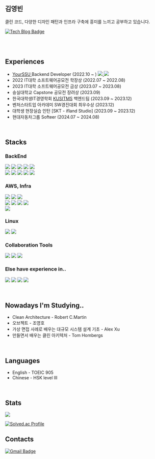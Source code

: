 ## 김영빈  
  클린 코드, 다양한 디자인 패턴과 인프라 구축에 흥미를 느끼고 공부하고 있습니다.

<!-- [![Hits](https://hits.seeyoufarm.com/api/count/incr/badge.svg?url=https%3A%2F%2Fgithub.com%2Feckrin%2Fhit-counter&count_bg=%2379C83D&title_bg=%23555555&icon=&icon_color=%23E7E7E7&title=hits&edge_flat=false)](https://hits.seeyoufarm.com) -->
[![Tech Blog Badge](http://img.shields.io/badge/-Tech%20blog-black?style=flat-square&logo=github&link=https://eckrin.tistory.com/)](https://eckrin.tistory.com/)
 
<br/>
<br/>

## Experiences
* <a href = "https://yourssu.com"> YourSSU </a> Backend Developer (2022.10 ~ ) <a href = "https://play.google.com/store/apps/details?id=com.yourssu.soomsil&hl=ko-KR"> <img src="https://img.shields.io/badge/google play-34A853?style=flat-square&logo=google play&logoColor=white"> </a> <a href = "https://apps.apple.com/kr/app/%EC%88%A8%EC%89%B4%EB%95%8C/id1626690112"> <img src="https://img.shields.io/badge/app store-0DBDFF?style=flat-square&logo=app store&logoColor=white"> </a>
* 2022 IT대학 소프트웨어공모전 학장상 (2022.07 ~ 2022.08)
* 2023 IT대학 소프트웨어공모전 금상 (2023.07 ~ 2023.08)
* 숭실대학교 Capstone 공모전 장려상 (2023.09)
* 한국대학생IT경영학회 <a href = "https://kusitms.com"> KUSITMS</a> 백엔드팀 (2023.09 ~ 2023.12)
* 벤처스타트업 아카데미 SW경진대회 최우수상 (2023.12)
* 대학생 현장실습 인턴 [SKT - ifland Studio] (2023.09 ~ 2023.12)
* 현대자동차그룹 Softeer (2024.07 ~ 2024.08)

<br/>

## Stacks

### BackEnd
<img src="https://img.shields.io/badge/java-E34F26?style=flat-square&logo=openjdk&logoColor=white"> <img src="https://img.shields.io/badge/kotlin-7F52FF?style=flat-square&logo=kotlin&logoColor=white"> 
<img src="https://img.shields.io/badge/spring-6DB33F?style=flat-square&logo=spring&logoColor=white"> <img src="https://img.shields.io/badge/spring boot-6DB33F?style=flat-square&logo=spring boot&logoColor=white"> 
<img src="https://img.shields.io/badge/spring security-6DB33F?style=flat-square&logo=spring security&logoColor=white">  
<img src="https://img.shields.io/badge/mysql-4479A1?style=flat-square&logo=mysql&logoColor=white">
<img src="https://img.shields.io/badge/redis-DC382D?style=flat-square&logo=redis&logoColor=white">
<img src="https://img.shields.io/badge/spring data jpa-6DB33F?style=flat-square&logo=spring data jpa&logoColor=white">
<img src="https://img.shields.io/badge/querydsl-0099E5?style=flat-square&logo=querydsl&logoColor=white">
<img src="https://img.shields.io/badge/mybatis-000000?style=flat-square&logo=mybatis&logoColor=white">
  
### AWS, Infra
<img src="https://img.shields.io/badge/docker-2B579A?style=flat-square&logo=docker&logoColor=white"> <img src="https://img.shields.io/badge/kubernetes-326CE5?style=flat-square&logo=kubernetes&logoColor=white">
<img src="https://img.shields.io/badge/github actions-2088FF?style=flat-square&logo=github actions&logoColor=white">  
<img src="https://img.shields.io/badge/amazon ec2-FF9900?style=flat-square&logo=amazon ec2&logoColor=white">
<img src="https://img.shields.io/badge/amazon rds-2088FF?style=flat-square&logo=amazon rds&logoColor=white">
<img src="https://img.shields.io/badge/amazon s3-569A31?style=flat-square&logo=amazon s3&logoColor=white">
<img src="https://img.shields.io/badge/amazon elasticache-2088FF?style=flat-square&logo=unsplash&logoColor=white">  
<img src="https://img.shields.io/badge/microsoft azure-0078D4?style=flat-square&logo=microsoft azure&logoColor=white"> 

### Linux
<img src="https://img.shields.io/badge/C-033963?style=flat-square&logo=C&logoColor=white"> <img src="https://img.shields.io/badge/linux-FCC624?style=flat-square&logo=linux&logoColor=white">

### Collaboration Tools
<img src="https://img.shields.io/badge/github-181717?style=flat-square&logo=github&logoColor=white"> <img src="https://img.shields.io/badge/figma-F24E1E?style=flat-square&logo=figma&logoColor=white">
<img src="https://img.shields.io/badge/slack-4A154B?style=flat-square&logo=slack&logoColor=white">

### Else have experience in..
<img src="https://img.shields.io/badge/android studio-3DDC84?style=flat-square&logo=android studio&logoColor=white"> <img src="https://img.shields.io/badge/css-1572B6?style=flat-square&logo=css3&logoColor=white">
<img src="https://img.shields.io/badge/javascript-F7DF1E?style=flat-square&logo=javascript&logoColor=white">
<img src="https://img.shields.io/badge/jquery-0769AD?style=flat-square&logo=jquery&logoColor=white">

<br/>

## Nowadays I'm Studying..
* Clean Architecture - Robert C.Martin
* 오브젝트 - 조영호
* 가상 면접 사례로 배우는 대규모 시스템 설계 기초 - Alex Xu
* 만들면서 배우는 클린 아키텍처 - Tom Hombergs

<br/>

## Languages
* English - TOEIC 905
* Chinese - HSK level III  

<br/>

## Stats
<img src="https://github-readme-stats.vercel.app/api?username=eckrin&show_icons=true">

[![Solved.ac Profile](http://mazassumnida.wtf/api/v2/generate_badge?boj=dubaihuadeweixiao)](https://solved.ac/dubaihuadeweixiao/)

## Contacts
[![Gmail Badge](https://img.shields.io/badge/Gmail-d14836?style=flat-square&logo=Gmail&logoColor=white&link=mailto:kimsh1691@gmail.com)](mailto:eckrin.dev@gmail.com)
